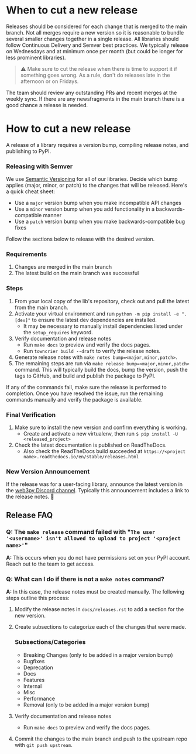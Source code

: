 When to cut a new release
====

Releases should be considered for each change that is merged to the main branch. Not all merges require a new version so it is reasonable to bundle several smaller changes together in a single release. All libraries should follow Continuous Delivery and Semver best practices. We typically release on Wednesdays and at minimum once per month (but could be longer for less prominent libraries).

> :warning: Make sure to cut the release when there is time to support it if something goes wrong. As a rule, don't do releases late in the afternoon or on Fridays.

The team should review any outstanding PRs and recent merges at the weekly sync. If there are any newsfragments in the main branch there is a good chance a release is needed.

How to cut a new release
====

A release of a library requires a version bump, compiling release notes, and publishing to PyPI.

### Releasing with Semver

We use [Semantic Versioning](https://semver.org/) for all of our libraries. Decide which bump applies (major, minor, or patch) to the changes that will be released. Here's a quick cheat sheet:
  - Use a `major` version bump when you make incompatible API changes
  - Use a `minor` version bump when you add functionality in a backwards-compatible manner
  - Use a `patch` version bump when you make backwards-compatible bug fixes

Follow the sections below to release with the desired version.

### Requirements

  1. Changes are merged in the main branch
  2. The latest build on the main branch was successful

### Steps

  1. From your local copy of the lib's repository, check out and pull the latest from the main branch.
  2. Activate your virtual environment and run `python -m pip install -e ".[dev]"` to ensure the latest dev dependencies are installed.
      * It may be necessary to manually install dependencies listed under the `setup_requires` keyword.
  3. Verify documentation and release notes
      * Run `make docs` to preview and verify the docs pages.
      * Run `towncrier build --draft` to verify the release notes.
  4. Generate release notes with `make notes bump=<major,minor,patch>`.
  5. The remaining steps are run via `make release bump=<major,minor,patch>` command. This will typically build the docs, bump the version, push the tags to GitHub, and build and publish the package to PyPI.

If any of the commands fail, make sure the release is performed to completion. Once you have resolved the issue, run the remaining commands manually and verify the package is available.

### Final Verification

1. Make sure to install the new version and confirm everything is working.
    * Create and activate a new virtualenv, then run `$ pip install -U <released_project>`
2. Check the latest documentation is published on ReadTheDocs.
    * Also check the ReadTheDocs build succeeded at `https://<project name>.readthedocs.io/en/stable/releases.html`

### New Version Announcement

If the release was for a user-facing library, announce the latest version in the [web3py Discord channel](https://discord.com/channels/809793915578089484/817614427490615307). Typically this announcement includes a link to the release notes. :tada:



## Release FAQ

### **Q: The `make release` command failed with "`The user '<username>' isn't allowed to upload to project '<project name>'`"**

**A:** This occurs when you do not have permissions set on your PyPI account. Reach out to the team to get access.

### **Q: What can I do if there is not a `make notes` command?**

**A:** In this case, the release notes must be created manually. The following steps outline this process:

1. Modify the release notes in `docs/releases.rst` to add a section for the new version.
2. Create subsections to categorize each of the changes that were made.

    ### Subsections/Categories
    - Breaking Changes (only to be added in a major version bump)
    - Bugfixes
    - Deprecation
    - Docs
    - Features
    - Internal
    - Misc
    - Performance
    - Removal (only to be added in a major version bump)

3. Verify documentation and release notes
    * Run `make docs` to preview and verify the docs pages.
4. Commit the changes to the main branch and push to the upstream repo with `git push upstream`.
